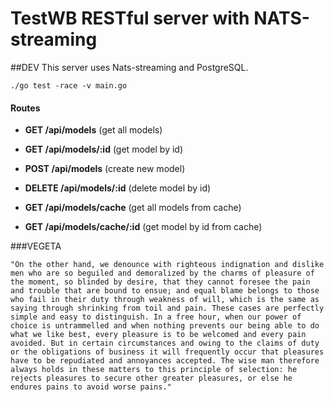 # TestWB RESTful server with NATS-streaming
##DEV
This server uses Nats-streaming and PostgreSQL.
```
./go test -race -v main.go
```

#### Routes
- **GET /api/models** (get all models)
- **GET /api/models/:id** (get model by id)
- **POST /api/models** (create new model)
- **DELETE /api/models/:id** (delete model by id)


- **GET /api/models/cache** (get all models from cache)
- **GET /api/models/cache/:id** (get model by id from cache)

###VEGETA  
```
"On the other hand, we denounce with righteous indignation and dislike men who are so beguiled and demoralized by the charms of pleasure of the moment, so blinded by desire, that they cannot foresee the pain and trouble that are bound to ensue; and equal blame belongs to those who fail in their duty through weakness of will, which is the same as saying through shrinking from toil and pain. These cases are perfectly simple and easy to distinguish. In a free hour, when our power of choice is untrammelled and when nothing prevents our being able to do what we like best, every pleasure is to be welcomed and every pain avoided. But in certain circumstances and owing to the claims of duty or the obligations of business it will frequently occur that pleasures have to be repudiated and annoyances accepted. The wise man therefore always holds in these matters to this principle of selection: he rejects pleasures to secure other greater pleasures, or else he endures pains to avoid worse pains."
```